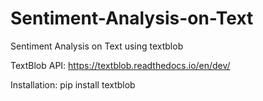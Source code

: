 # Sentiment-Analysis-on-Text
Sentiment Analysis on Text using textblob

TextBlob API: https://textblob.readthedocs.io/en/dev/

Installation: pip install textblob
